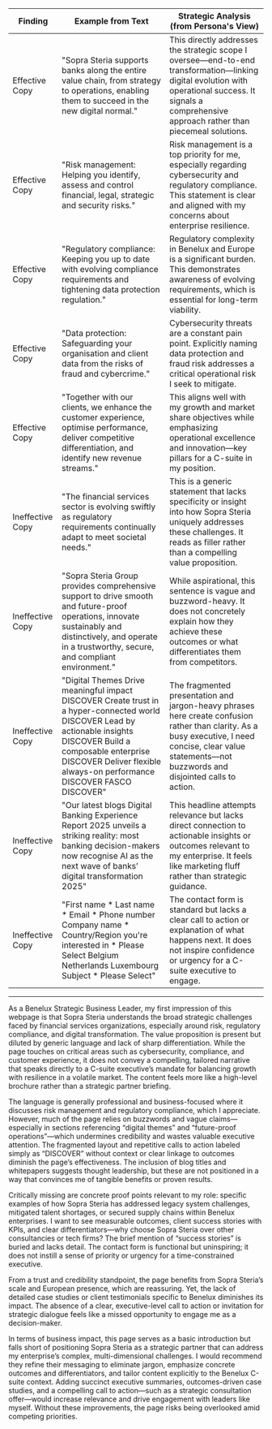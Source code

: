 | Finding          | Example from Text                                                                                                     | Strategic Analysis (from Persona's View)                                                                                                                                                      |
| ---------------- | -------------------------------------------------------------------------------------------------------------------- | --------------------------------------------------------------------------------------------------------------------------------------------------------------------------------------------- |
| Effective Copy   | "Sopra Steria supports banks along the entire value chain, from strategy to operations, enabling them to succeed in the new digital normal." | This directly addresses the strategic scope I oversee—end-to-end transformation—linking digital evolution with operational success. It signals a comprehensive approach rather than piecemeal solutions. |
| Effective Copy   | "Risk management: Helping you identify, assess and control financial, legal, strategic and security risks."           | Risk management is a top priority for me, especially regarding cybersecurity and regulatory compliance. This statement is clear and aligned with my concerns about enterprise resilience.          |
| Effective Copy   | "Regulatory compliance: Keeping you up to date with evolving compliance requirements and tightening data protection regulation." | Regulatory complexity in Benelux and Europe is a significant burden. This demonstrates awareness of evolving requirements, which is essential for long-term viability.                              |
| Effective Copy   | "Data protection: Safeguarding your organisation and client data from the risks of fraud and cybercrime."             | Cybersecurity threats are a constant pain point. Explicitly naming data protection and fraud risk addresses a critical operational risk I seek to mitigate.                                        |
| Effective Copy   | "Together with our clients, we enhance the customer experience, optimise performance, deliver competitive differentiation, and identify new revenue streams." | This aligns well with my growth and market share objectives while emphasizing operational excellence and innovation—key pillars for a C-suite in my position.                                      |
| Ineffective Copy | "The financial services sector is evolving swiftly as regulatory requirements continually adapt to meet societal needs." | This is a generic statement that lacks specificity or insight into how Sopra Steria uniquely addresses these challenges. It reads as filler rather than a compelling value proposition.              |
| Ineffective Copy | "Sopra Steria Group provides comprehensive support to drive smooth and future-proof operations, innovate sustainably and distinctively, and operate in a trustworthy, secure, and compliant environment." | While aspirational, this sentence is vague and buzzword-heavy. It does not concretely explain how they achieve these outcomes or what differentiates them from competitors.                         |
| Ineffective Copy | "Digital Themes Drive meaningful impact DISCOVER Create trust in a hyper-connected world DISCOVER Lead by actionable insights DISCOVER Build a composable enterprise DISCOVER Deliver flexible always-on performance DISCOVER FASCO DISCOVER" | The fragmented presentation and jargon-heavy phrases here create confusion rather than clarity. As a busy executive, I need concise, clear value statements—not buzzwords and disjointed calls to action. |
| Ineffective Copy | "Our latest blogs Digital Banking Experience Report 2025 unveils a striking reality: most banking decision-makers now recognise AI as the next wave of banks’ digital transformation 2025" | This headline attempts relevance but lacks direct connection to actionable insights or outcomes relevant to my enterprise. It feels like marketing fluff rather than strategic guidance.               |
| Ineffective Copy | "First name * Last name * Email * Phone number Company name * Country/Region you're interested in * Please Select Belgium Netherlands Luxembourg Subject * Please Select" | The contact form is standard but lacks a clear call to action or explanation of what happens next. It does not inspire confidence or urgency for a C-suite executive to engage.                        |

---

As a Benelux Strategic Business Leader, my first impression of this webpage is that Sopra Steria understands the broad strategic challenges faced by financial services organizations, especially around risk, regulatory compliance, and digital transformation. The value proposition is present but diluted by generic language and lack of sharp differentiation. While the page touches on critical areas such as cybersecurity, compliance, and customer experience, it does not convey a compelling, tailored narrative that speaks directly to a C-suite executive’s mandate for balancing growth with resilience in a volatile market. The content feels more like a high-level brochure rather than a strategic partner briefing.

The language is generally professional and business-focused where it discusses risk management and regulatory compliance, which I appreciate. However, much of the page relies on buzzwords and vague claims—especially in sections referencing “digital themes” and “future-proof operations”—which undermines credibility and wastes valuable executive attention. The fragmented layout and repetitive calls to action labeled simply as “DISCOVER” without context or clear linkage to outcomes diminish the page’s effectiveness. The inclusion of blog titles and whitepapers suggests thought leadership, but these are not positioned in a way that convinces me of tangible benefits or proven results.

Critically missing are concrete proof points relevant to my role: specific examples of how Sopra Steria has addressed legacy system challenges, mitigated talent shortages, or secured supply chains within Benelux enterprises. I want to see measurable outcomes, client success stories with KPIs, and clear differentiators—why choose Sopra Steria over other consultancies or tech firms? The brief mention of “success stories” is buried and lacks detail. The contact form is functional but uninspiring; it does not instill a sense of priority or urgency for a time-constrained executive.

From a trust and credibility standpoint, the page benefits from Sopra Steria’s scale and European presence, which are reassuring. Yet, the lack of detailed case studies or client testimonials specific to Benelux diminishes its impact. The absence of a clear, executive-level call to action or invitation for strategic dialogue feels like a missed opportunity to engage me as a decision-maker.

In terms of business impact, this page serves as a basic introduction but falls short of positioning Sopra Steria as a strategic partner that can address my enterprise’s complex, multi-dimensional challenges. I would recommend they refine their messaging to eliminate jargon, emphasize concrete outcomes and differentiators, and tailor content explicitly to the Benelux C-suite context. Adding succinct executive summaries, outcomes-driven case studies, and a compelling call to action—such as a strategic consultation offer—would increase relevance and drive engagement with leaders like myself. Without these improvements, the page risks being overlooked amid competing priorities.